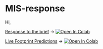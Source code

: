 # MIS-response

Hi,

<a href="https://colab.research.google.com/github/fraserlkennedy/MIS-response/blob/main/Response-to-MIS-task-notebook_22.11.2023.ipynb">Response to the brief</a>  &rarr; <a target="_blank" href="https://colab.research.google.com/github/fraserlkennedy/MIS-response/blob/main/Response-to-MIS-task-notebook_22.11.2023.ipynb">
  <img src="https://colab.research.google.com/assets/colab-badge.svg" alt="Open In Colab"/>

<a href="https://colab.research.google.com/github/fraserlkennedy/MIS-response/blob/main/Live-Huggingface_model-prediction.ipynb">Live Footprint Predictions</a> &rarr; <a target="_blank" href="https://colab.research.google.com/github/fraserlkennedy/MIS-response/blob/main/Live-Huggingface-model-prediction.ipynb">
  <img src="https://colab.research.google.com/assets/colab-badge.svg" alt="Open In Colab"/>

